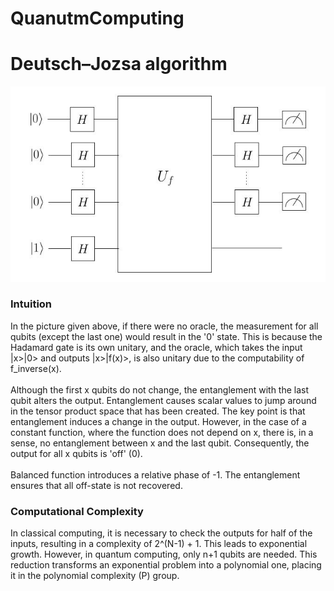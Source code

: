 # QuanutmComputing</br>
# Deutsch–Jozsa algorithm</br>
![Alt text](pictures/DJA.jpg/?raw=true "DJA")</br>
### Intuition</br>
In the picture given above, if there were no oracle, the measurement for all qubits (except the last one) would result in the '0' state. This is because the Hadamard gate is its own unitary, and the oracle, which takes the input |x>|0> and outputs |x>|f(x)>, is also unitary due to the computability of f_inverse(x).
</br>
</br>
Although the first x qubits do not change, the entanglement with the last qubit alters the output. Entanglement causes scalar values to jump around in the tensor product space that has been created. The key point is that entanglement induces a change in the output. However, in the case of a constant function, where the function does not depend on x, there is, in a sense, no entanglement between x and the last qubit. Consequently, the output for all x qubits is 'off' (0).
</br></br>
Balanced function introduces a relative phase of -1. The entanglement ensures that all off-state is not recovered.</br>
### Computational Complexity</br>
In classical computing, it is necessary to check the outputs for half of the inputs, resulting in a complexity of 2^(N-1) + 1. This leads to exponential growth. However, in quantum computing, only n+1 qubits are needed. This reduction transforms an exponential problem into a polynomial one, placing it in the polynomial complexity (P) group.
